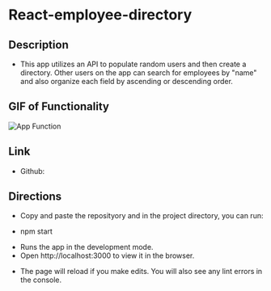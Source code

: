 # React-employee-directory

## Description

-   This app utilizes an API to populate random users and then create a directory. Other users on the app can search for employees by "name" and also organize each field by ascending or descending order.

## GIF of Functionality

![App Function]()

## Link

-   Github:

## Directions

-   Copy and paste the reposityory and in the project directory, you can run:

-   npm start

*   Runs the app in the development mode.
*   Open http://localhost:3000 to view it in the browser.

-   The page will reload if you make edits. You will also see any lint errors in the console.
